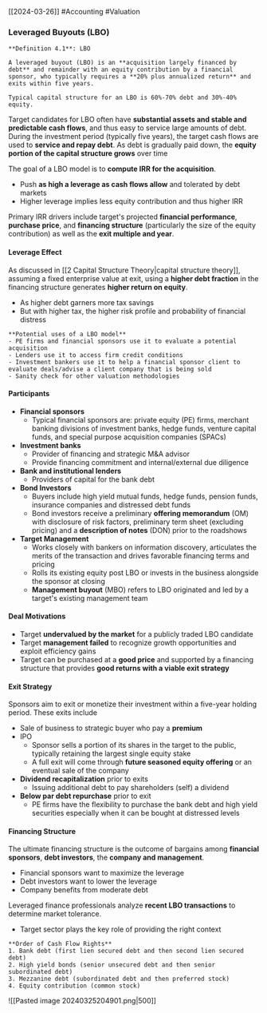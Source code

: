 [[2024-03-26]] #Accounting #Valuation 

### Leveraged Buyouts (LBO)

```ad-important
**Definition 4.1**: LBO

A leveraged buyout (LBO) is an **acquisition largely financed by debt** and remainder with an equity contribution by a financial sponsor, who typically requires a **20% plus annualized return** and exits within five years.

Typical capital structure for an LBO is 60%-70% debt and 30%-40% equity.
```

Target candidates for LBO often have **substantial assets and stable and predictable cash flows**, and thus easy to service large amounts of debt. During the investment period (typically five years), the target cash flows are used to **service and repay debt**. As debt is gradually paid down, the **equity portion of the capital structure grows** over time

The goal of a LBO model is to **compute IRR for the acquisition**.
- Push **as high a leverage as cash flows allow** and tolerated by debt markets
- Higher leverage implies less equity contribution and thus higher IRR

Primary IRR drivers include target's projected **financial performance**, **purchase price**, and **financing structure** (particularly the size of the equity contribution) as well as the **exit multiple and year**.

#### Leverage Effect
As discussed in [[2 Capital Structure Theory|capital structure theory]], assuming a fixed enterprise value at exit, using a **higher debt fraction** in the financing structure generates **higher return on equity**.
- As higher debt garners more tax savings
- But with higher tax, the higher risk profile and probability of financial distress

```ad-summary
**Potential uses of a LBO model**
- PE firms and financial sponsors use it to evaluate a potential acquisition
- Lenders use it to access firm credit conditions
- Investment bankers use it to help a financial sponsor client to evaluate deals/advise a client company that is being sold
- Sanity check for other valuation methodologies
```

#### Participants
- **Financial sponsors**
	- Typical financial sponsors are: private equity (PE) firms, merchant banking divisions of investment banks, hedge funds, venture capital funds, and special purpose acquisition companies (SPACs)
- **Investment banks**
	- Provider of financing and strategic M&A advisor
	- Provide financing commitment and internal/external due diligence
- **Bank and institutional lenders**
	- Providers of capital for the bank debt
- **Bond Investors**
	- Buyers include high yield mutual funds, hedge funds, pension funds, insurance companies and distressed debt funds
	- Bond investors receive a preliminary **offering memorandum** (OM) with disclosure of risk factors, preliminary term sheet (excluding pricing) and a **description of notes** (DON) prior to the roadshows
- **Target Management**
	- Works closely with bankers on information discovery, articulates the merits of the transaction and drives favorable financing terms and pricing
	- Rolls its existing equity post LBO or invests in the business alongside the sponsor at closing
	- **Management buyout** (MBO) refers to LBO originated and led by a target's existing management team

#### Deal Motivations
- Target **undervalued by the market** for a publicly traded LBO candidate 
- Target **management failed** to recognize growth opportunities and exploit efficiency gains
- Target can be purchased at a **good price** and supported by a financing structure that provides **good returns with a viable exit strategy**

#### Exit Strategy
Sponsors aim to exit or monetize their investment within a five-year holding period. These exits include
- Sale of business to strategic buyer who pay a **premium**
- IPO
	- Sponsor sells a portion of its shares in the target to the public, typically retaining the largest single equity stake
	- A full exit will come through **future seasoned equity offering** or an eventual sale of the company
- **Dividend recapitalization** prior to exits 
	- Issuing additional debt to pay shareholders (self) a dividend
- **Below par debt repurchase** prior to exit
	- PE firms have the flexibility to purchase the bank debt and high yield securities especially when it can be bought at distressed levels

#### Financing Structure 
The ultimate financing structure is the outcome of bargains among **financial sponsors**, **debt investors**, the **company and management**.
- Financial sponsors want to maximize the leverage 
- Debt investors want to lower the leverage
- Company benefits from moderate debt

Leveraged finance professionals analyze **recent LBO transactions** to determine market tolerance.
- Target sector plays the key role of providing the right context

```ad-summary
**Order of Cash Flow Rights**
1. Bank debt (first lien secured debt and then second lien secured debt)  
2. High yield bonds (senior unsecured debt and then senior subordinated debt)
3. Mezzanine debt (subordinated debt and then preferred stock)  
4. Equity contribution (common stock)
```

![[Pasted image 20240325204901.png|500]]

